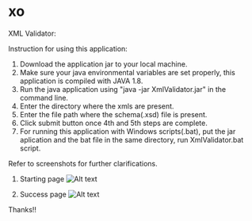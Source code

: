 # xo

XML Validator:

Instruction for using this application:
1. Download the application jar to your local machine.
2. Make sure your java environmental variables are set properly, this application is compiled with JAVA 1.8.
3. Run the java application using "java -jar XmlValidator.jar" in the command line.
4. Enter the directory where the xmls are present.
5. Enter the file path where the schema(.xsd) file is present.
6. Click submit button once 4th and 5th steps are complete.
7. For running this application with Windows scripts(.bat), put the jar aplication and the bat file in the same directory, run XmlValidator.bat script.

Refer to screenshots for further clarifications.
1. Starting page
![Alt text](https://github.com/amitsahu07/xo/blob/master/scr1.jpg?raw=true "Starting")


2. Success page
![Alt text](https://github.com/amitsahu07/xo/blob/master/scr2.jpg?raw=true "Success Page")












Thanks!!
